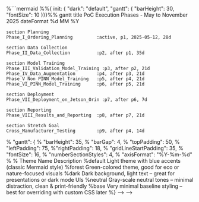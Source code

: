%```mermaid
%%{ init: { "dark": "default", "gantt": { "barHeight": 30, "fontSize": 10 }}}%%
gantt
    title PoC Execution Phases - May to November 2025
    dateFormat %d MM %Y

    section Planning
    Phase_I_Ordering_Planning         :active, p1, 2025-05-12, 28d

    section Data Collection
    Phase_II_Data_Collection          :p2, after p1, 35d

    section Model Training
    Phase_III_Validation_Model_Training :p3, after p2, 21d
    Phase_IV_Data_Augmentation        :p4, after p3, 21d
    Phase_V_Non_PINN_Model_Training   :p5, after p4, 21d
    Phase_VI_PINN_Model_Training      :p6, after p5, 21d

    section Deployment
    Phase_VII_Deployment_on_Jetson_Orin :p7, after p6, 7d

    section Reporting
    Phase_VIII_Results_and_Reporting  :p8, after p7, 21d

    section Stretch Goal
    Cross_Manufacturer_Testing        :p9, after p4, 14d

 
%    "gantt": {
%  "barHeight": 35,
%  "barGap": 4,
%  "topPadding": 50,
%  "leftPadding": 75,
%"rightPadding": 18,
%  "gridLineStartPadding": 35,
%  "fontSize": 16,
%  "numberSectionStyles": 4,
%  "axisFormat": "%Y-%m-%d"
%
%  Theme Name	Description
%default	Light theme with blue accents (classic Mermaid style)
%forest	Green-colored theme, good for eco or nature-focused visuals
%dark	Dark background, light text – great for presentations or dark mode UIs
%neutral	Gray-scale neutral tones – minimal distraction, clean & print-friendly
%base	Very minimal baseline styling – best for overriding with custom CSS later
%} --> -->
